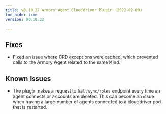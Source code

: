 ```yaml
---
title: v0.10.22 Armory Agent Clouddriver Plugin (2022-02-09)
toc_hide: true
version: 00.10.22

---
```


## Fixes

* Fixed an issue where CRD exceptions were cached, which prevented calls to the Armory Agent related to the same Kind.

## Known Issues

* The plugin makes a request to fiat `/sync/roles` endpoint every time an agent connects or accounts are deleted. This can become an issue when having a large number of agents connected to a clouddriver pod that is restarted.

